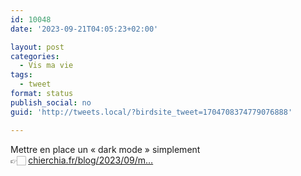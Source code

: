 ```yaml
---
id: 10048
date: '2023-09-21T04:05:23+02:00'

layout: post
categories:
  - Vis ma vie
tags:
  - tweet
format: status
publish_social: no
guid: 'http://tweets.local/?birdsite_tweet=1704708374779076888'

---
```


Mettre en place un « dark mode » simplement  
👉🏻 [chierchia.fr/blog/2023/09/m…](https://chierchia.fr/blog/2023/09/mettre-en-place-un-dark-mode-simplement)